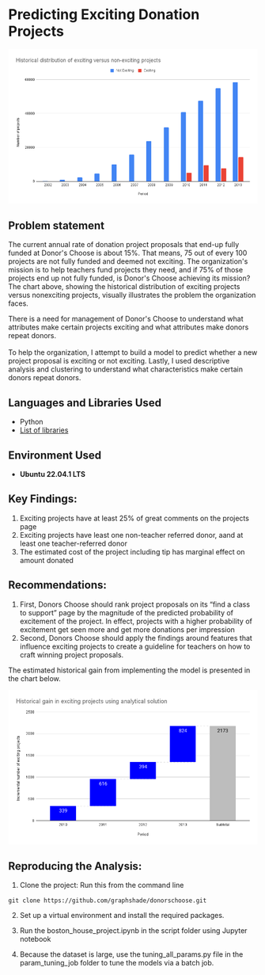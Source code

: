 # Predicting Exciting Donation Projects

<img src="https://github.com/graphshade/donorschoose/blob/main/results/Historical%20distribution%20of%20exciting%20versus%20non-exciting%20projects.png" />

<h2>Problem statement</h2>
The current annual rate of donation project proposals that end-up fully funded at Donor's Choose is about 15%. That means, 75 out of every 100 projects are not fully funded and deemed not exciting. The organization's mission is to help teachers fund projects they need, and if 75% of those projects end up not fully funded, is Donor's Choose achieving its mission? The chart above, showing the historical distribution of exciting projects versus nonexciting projects, visually illustrates the problem the organization faces. 

There is a need for management of Donor's Choose to understand what attributes make certain projects exciting and what attributes make donors repeat donors. 
<br></br>
To help the organization, I attempt to build a model to predict whether a new project proposal is exciting or not exciting. Lastly, I used descriptive analysis and clustering to understand what characteristics make certain donors repeat donors.

<h2>Languages and Libraries Used</h2>

- Python
- [List of libraries](https://github.com/graphshade/donorschoose/blob/main/requirements.txt)

<h2>Environment Used </h2>

- <b>Ubuntu 22.04.1 LTS</b>


<h2>Key Findings:</h2>

1. Exciting projects have at least 25% of great comments on the projects page
2. Exciting projects have least one non-teacher referred donor, aand at least one teacher-referred donor
3. The estimated cost of the project including tip has marginal effect on amount donated


<h2>Recommendations:</h2>

1. First, Donors Choose should rank project proposals on its “find a class to support” page by the magnitude of the predicted probability of excitement of the project. In effect,  projects with a higher probability of excitement get seen more and get more donations per impression
2. Second, Donors Choose should apply the findings around features that influence exciting projects to create a guideline for teachers on how to craft winning project proposals. 

The estimated historical gain from implementing the model is presented in the chart below.

<img src="https://github.com/graphshade/donorschoose/blob/main/results/Historical%20gain%20in%20exciting%20projects%20if%20analytical%20solution%20is%20operationalized.png" />



<h2>Reproducing the Analysis:</h2>

<p align="left">
 
1. Clone the project: Run this from the command line
 
 ```commandline
 git clone https://github.com/graphshade/donorschoose.git
 ```
 
2. Set up a virtual environment and install the required packages.

3. Run the boston_house_project.ipynb in the script folder using Jupyter notebook
 
4. Because the dataset is large, use the tuning_all_params.py file in the param_tuning_job folder to tune the models via a batch job.
